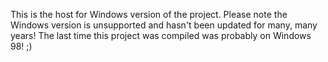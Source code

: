 This is the host for Windows version of the project.
Please note the Windows version is unsupported and hasn't been updated for many, many years!
The last time this project was compiled was probably on Windows 98! ;)
